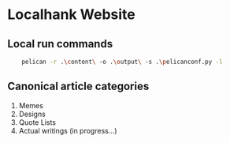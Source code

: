 # Localhank Website
## Local run commands
```sh
	pelican -r .\content\ -o .\output\ -s .\pelicanconf.py -l 
```

## Canonical article categories
1. Memes
2. Designs
3. Quote Lists
4. Actual writings (in progress...)
